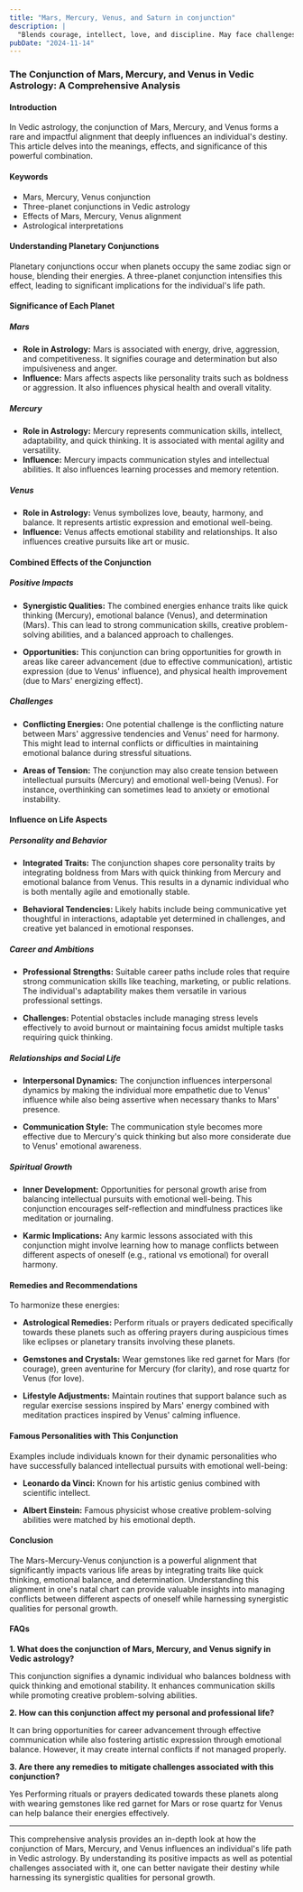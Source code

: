```yaml
---
title: "Mars, Mercury, Venus, and Saturn in conjunction"
description: |
  "Blends courage, intellect, love, and discipline. May face challenges"
pubDate: "2024-11-14"
---
```


### The Conjunction of Mars, Mercury, and Venus in Vedic Astrology: A Comprehensive Analysis

#### Introduction

In Vedic astrology, the conjunction of Mars, Mercury, and Venus forms a rare and impactful alignment that deeply influences an individual's destiny. This article delves into the meanings, effects, and significance of this powerful combination.

#### Keywords

- Mars, Mercury, Venus conjunction
- Three-planet conjunctions in Vedic astrology
- Effects of Mars, Mercury, Venus alignment
- Astrological interpretations

#### Understanding Planetary Conjunctions

Planetary conjunctions occur when planets occupy the same zodiac sign or house, blending their energies. A three-planet conjunction intensifies this effect, leading to significant implications for the individual's life path.

#### Significance of Each Planet

##### Mars

- **Role in Astrology:** Mars is associated with energy, drive, aggression, and competitiveness. It signifies courage and determination but also impulsiveness and anger.
- **Influence:** Mars affects aspects like personality traits such as boldness or aggression. It also influences physical health and overall vitality.

##### Mercury

- **Role in Astrology:** Mercury represents communication skills, intellect, adaptability, and quick thinking. It is associated with mental agility and versatility.
- **Influence:** Mercury impacts communication styles and intellectual abilities. It also influences learning processes and memory retention.

##### Venus

- **Role in Astrology:** Venus symbolizes love, beauty, harmony, and balance. It represents artistic expression and emotional well-being.
- **Influence:** Venus affects emotional stability and relationships. It also influences creative pursuits like art or music.

#### Combined Effects of the Conjunction

##### Positive Impacts

- **Synergistic Qualities:** The combined energies enhance traits like quick thinking (Mercury), emotional balance (Venus), and determination (Mars). This can lead to strong communication skills, creative problem-solving abilities, and a balanced approach to challenges.
  
- **Opportunities:** This conjunction can bring opportunities for growth in areas like career advancement (due to effective communication), artistic expression (due to Venus' influence), and physical health improvement (due to Mars' energizing effect).

##### Challenges

- **Conflicting Energies:** One potential challenge is the conflicting nature between Mars' aggressive tendencies and Venus' need for harmony. This might lead to internal conflicts or difficulties in maintaining emotional balance during stressful situations.
  
- **Areas of Tension:** The conjunction may also create tension between intellectual pursuits (Mercury) and emotional well-being (Venus). For instance, overthinking can sometimes lead to anxiety or emotional instability.

#### Influence on Life Aspects

##### Personality and Behavior

- **Integrated Traits:** The conjunction shapes core personality traits by integrating boldness from Mars with quick thinking from Mercury and emotional balance from Venus. This results in a dynamic individual who is both mentally agile and emotionally stable.
  
- **Behavioral Tendencies:** Likely habits include being communicative yet thoughtful in interactions, adaptable yet determined in challenges, and creative yet balanced in emotional responses.

##### Career and Ambitions

- **Professional Strengths:** Suitable career paths include roles that require strong communication skills like teaching, marketing, or public relations. The individual's adaptability makes them versatile in various professional settings.
  
- **Challenges:** Potential obstacles include managing stress levels effectively to avoid burnout or maintaining focus amidst multiple tasks requiring quick thinking.

##### Relationships and Social Life

- **Interpersonal Dynamics:** The conjunction influences interpersonal dynamics by making the individual more empathetic due to Venus' influence while also being assertive when necessary thanks to Mars' presence.
  
- **Communication Style:** The communication style becomes more effective due to Mercury's quick thinking but also more considerate due to Venus' emotional awareness.

##### Spiritual Growth

- **Inner Development:** Opportunities for personal growth arise from balancing intellectual pursuits with emotional well-being. This conjunction encourages self-reflection and mindfulness practices like meditation or journaling.
  
- **Karmic Implications:** Any karmic lessons associated with this conjunction might involve learning how to manage conflicts between different aspects of oneself (e.g., rational vs emotional) for overall harmony.

#### Remedies and Recommendations

To harmonize these energies:

- **Astrological Remedies:** Perform rituals or prayers dedicated specifically towards these planets such as offering prayers during auspicious times like eclipses or planetary transits involving these planets.
  
- **Gemstones and Crystals:** Wear gemstones like red garnet for Mars (for courage), green aventurine for Mercury (for clarity), and rose quartz for Venus (for love).
  
- **Lifestyle Adjustments:** Maintain routines that support balance such as regular exercise sessions inspired by Mars' energy combined with meditation practices inspired by Venus' calming influence.

#### Famous Personalities with This Conjunction

Examples include individuals known for their dynamic personalities who have successfully balanced intellectual pursuits with emotional well-being:

- **Leonardo da Vinci:** Known for his artistic genius combined with scientific intellect.
  
- **Albert Einstein:** Famous physicist whose creative problem-solving abilities were matched by his emotional depth.

#### Conclusion

The Mars-Mercury-Venus conjunction is a powerful alignment that significantly impacts various life areas by integrating traits like quick thinking, emotional balance, and determination. Understanding this alignment in one's natal chart can provide valuable insights into managing conflicts between different aspects of oneself while harnessing synergistic qualities for personal growth.

#### FAQs

**1. What does the conjunction of Mars, Mercury, and Venus signify in Vedic astrology?**

This conjunction signifies a dynamic individual who balances boldness with quick thinking and emotional stability. It enhances communication skills while promoting creative problem-solving abilities.

**2. How can this conjunction affect my personal and professional life?**

It can bring opportunities for career advancement through effective communication while also fostering artistic expression through emotional balance. However, it may create internal conflicts if not managed properly.

**3. Are there any remedies to mitigate challenges associated with this conjunction?**

Yes Performing rituals or prayers dedicated towards these planets along with wearing gemstones like red garnet for Mars or rose quartz for Venus can help balance their energies effectively.

---

This comprehensive analysis provides an in-depth look at how the conjunction of Mars, Mercury, and Venus influences an individual's life path in Vedic astrology. By understanding its positive impacts as well as potential challenges associated with it, one can better navigate their destiny while harnessing its synergistic qualities for personal growth.